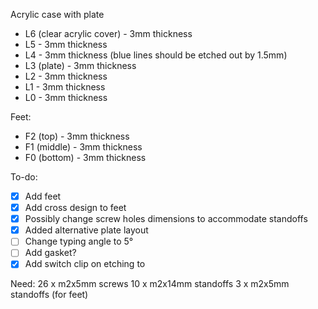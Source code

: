 Acrylic case with plate

* L6 (clear acrylic cover) - 3mm thickness
* L5 - 3mm thickness
* L4 - 3mm thickness (blue lines should be etched out by 1.5mm)
* L3 (plate) - 3mm thickness
* L2 - 3mm thickness
* L1 - 3mm thickness
* L0 - 3mm thickness

Feet:
* F2 (top) - 3mm thickness
* F1 (middle) - 3mm thickness
* F0 (bottom) - 3mm thickness


To-do:
- [X] Add feet
- [X] Add cross design to feet
- [X] Possibly change screw holes dimensions to accommodate standoffs
- [X] Added alternative plate layout
- [ ] Change typing angle to 5°
- [ ] Add gasket?
- [X] Add switch clip on etching to

Need:
26 x m2x5mm screws
10 x m2x14mm standoffs
3 x m2x5mm standoffs (for feet)
